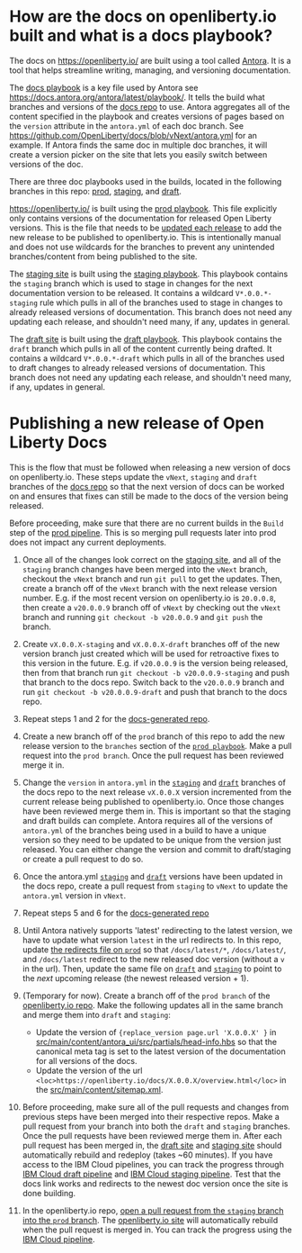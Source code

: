 # How are the docs on openliberty.io built and what is a docs playbook?

The docs on https://openliberty.io/ are built using a tool called [Antora](https://antora.org/). It is a tool that helps streamline writing, managing, and versioning documentation.

The [docs playbook](https://github.com/OpenLiberty/docs-playbook/blob/prod/antora-playbook.yml) is a key file used by Antora see https://docs.antora.org/antora/latest/playbook/. It tells the build what branches and versions of the [docs repo](https://github.com/OpenLiberty/docs) to use. Antora aggregates all of the content specified in the playbook and creates versions of pages based on the `version` attribute in the `antora.yml` of each doc branch. See https://github.com/OpenLiberty/docs/blob/vNext/antora.yml for an example. If Antora finds the same doc in multiple doc branches, it will create a version picker on the site that lets you easily switch between versions of the doc.

There are three doc playbooks used in the builds, located in the following branches in this repo: [prod](https://github.com/OpenLiberty/docs-playbook/blob/prod/antora-playbook.yml), [staging](https://github.com/OpenLiberty/docs-playbook/blob/staging/antora-playbook.yml), and [draft](https://github.com/OpenLiberty/docs-playbook/blob/draft/antora-playbook.yml).

https://openliberty.io/ is built using the [prod playbook](https://github.com/OpenLiberty/docs-playbook/blob/prod/antora-playbook.yml). This file explicitly only contains versions of the documentation for released Open Liberty versions. This is the file that needs to be [updated each release](#publishing-a-new-release-of-open-liberty-docs) to add the new release to be published to openliberty.io. This is intentionally manual and does not use wildcards for the branches to prevent any unintended branches/content from being published to the site.

The [staging site](http://staging-openlibertyio.mybluemix.net/) is built using the [staging playbook](https://github.com/OpenLiberty/docs-playbook/blob/staging/antora-playbook.yml). This playbook contains the `staging` branch which is used to stage in changes for the next documentation version to be released. It contains a wildcard `V*.0.0.*-staging` rule which pulls in all of the branches used to stage in changes to already released versions of documentation. This branch does not need any updating each release, and shouldn't need many, if any, updates in general.

The [draft site](https://draft-openlibertyio.mybluemix.net/) is built using the [draft playbook](https://github.com/OpenLiberty/docs-playbook/blob/draft/antora-playbook.yml). This playbook contains the `draft` branch which pulls in all of the content currently being drafted. It contains a wildcard `V*.0.0.*-draft` which pulls in all of the branches used to draft changes to already released versions of documentation. This branch does not need any updating each release, and shouldn't need many, if any, updates in general.

# Publishing a new release of Open Liberty Docs

This is the flow that must be followed when releasing a new version of docs on openliberty.io. These steps update the `vNext`, `staging` and `draft` branches of the [docs repo](https://github.com/OpenLiberty/docs) so that the next version of docs can be worked on and ensures that fixes can still be made to the docs of the version being released.

Before proceeding, make sure that there are no current builds in the `Build` step of the [prod pipeline](https://cloud.ibm.com/devops/pipelines/fcc7c3e9-9c40-4a58-8a7f-09c08413ab7d?env_id=ibm:yp:us-south). This is so merging pull requests later into prod does not impact any current deployments.

1. Once all of the changes look correct on the [staging site](https://staging-openlibertyio.mybluemix.net/docs/), and all of the `staging` branch changes have been merged into the `vNext` branch, checkout the `vNext` branch and run `git pull` to get the updates. Then, create a branch off of the `vNext` branch with the next release version number. E.g. if the most recent version on openliberty.io is `20.0.0.8`, then create a `v20.0.0.9`  branch off of `vNext` by checking out the `vNext` branch and running `git checkout -b v20.0.0.9` and `git push` the branch.

2. Create `vX.0.0.X-staging` and `vX.0.0.X-draft` branches off of the new version branch just created which will be used for retroactive fixes to this version in the future. E.g. if `v20.0.0.9` is the version being released, then from that branch run `git checkout -b v20.0.0.9-staging` and push that branch to the docs repo. Switch back to the `v20.0.0.9` branch and run `git checkout -b v20.0.0.9-draft` and push that branch to the docs repo.
   
3. Repeat steps 1 and 2 for the [docs-generated repo](https://github.com/OpenLiberty/docs-generated).

4. Create a new branch off of the `prod` branch of this repo to add the new release version to the `branches` section of the [`prod playbook`](https://github.com/OpenLiberty/docs-playbook/blob/prod/antora-playbook.yml). Make a pull request into the `prod branch`. Once the pull request has been reviewed merge it in.

5. Change the `version` in `antora.yml` in the [`staging`](https://github.com/OpenLiberty/docs/blob/staging/antora.yml) and [`draft`](https://github.com/OpenLiberty/docs/blob/draft/antora.yml) branches of the docs repo to the next release `vX.0.0.X` version incremented from the current release being published to openliberty.io. Once those changes have been reviewed merge them in. This is important so that the staging and draft builds can complete. Antora requires all of the versions of `antora.yml` of the branches being used in a build to have a unique version so they need to be updated to be unique from the version just released. You can either change the version and commit to draft/staging or create a pull request to do so.

6. Once the antora.yml [`staging`](https://github.com/OpenLiberty/docs/blob/staging/antora.yml) and [`draft`](https://github.com/OpenLiberty/docs/blob/draft/antora.yml) versions have been updated in the docs repo, create a pull request from `staging` to `vNext` to update the `antora.yml` version in `vNext`.

7. Repeat steps 5 and 6 for the [docs-generated repo](https://github.com/OpenLiberty/docs-generated/blob/vNext/antora.yml)

8. Until Antora natively supports 'latest' redirecting to the latest version, we have to update what version `latest` in the url redirects to. In this repo, update [the redirects file on `prod`](https://github.com/OpenLiberty/docs-playbook/blob/prod/doc-redirects.properties) so that `/docs/latest/*`, `/docs/latest/`, and `/docs/latest` redirect to the new released doc version (without a `v` in the url). Then, update the same file on [`draft`](https://github.com/OpenLiberty/docs-playbook/blob/draft/doc-redirects.properties) and [`staging`](https://github.com/OpenLiberty/docs-playbook/blob/staging/doc-redirects.properties) to point to the _next_ upcoming release (the newest released version + 1).

9. (Temporary for now). Create a branch off of the `prod branch` of the [openliberty.io repo](https://github.com/OpenLiberty/openliberty.io). Make the following updates all in the same branch and merge them into `draft` and `staging`:
  
   * Update the version of `{replace_version page.url 'X.0.0.X' }` in [src/main/content/antora_ui/src/partials/head-info.hbs](https://github.com/OpenLiberty/openliberty.io/blob/staging/src/main/content/antora_ui/src/partials/head-info.hbs) so that the canonical meta tag is set to the latest version of the documentation for all versions of the docs. 
   * Update the version of the url `<loc>https://openliberty.io/docs/X.0.0.X/overview.html</loc>` in the [src/main/content/sitemap.xml](https://github.com/OpenLiberty/openliberty.io/blob/staging/src/main/content/sitemap.xml).

10. Before proceeding, make sure all of the pull requests and changes from previous steps have been merged into their respective repos. Make a pull request from your branch into both the `draft` and `staging` branches. Once the pull requests have been reviewed merge them in. After each pull request has been merged in, the [draft site](https://draft-openlibertyio.mybluemix.net/) and [staging site](https://staging-openlibertyio.mybluemix.net/) should automatically rebuild and redeploy (takes ~60 minutes). If you have access to the IBM Cloud pipelines, you can track the progress through [IBM Cloud draft pipeline](https://cloud.ibm.com/devops/pipelines/3f4abe1b-0c51-4752-ac48-5ed9030f530f?env_id=ibm:yp:us-south) and [IBM Cloud staging pipeline](https://cloud.ibm.com/devops/pipelines/61002d76-1c13-4502-a109-3b794b3f2350?env_id=ibm:yp:us-south). Test that the docs link works and redirects to the newest doc version once the site is done building.

11. In the openliberty.io repo, [open a pull request from the `staging` branch into the `prod` branch](https://github.com/OpenLiberty/openliberty.io/compare/staging?expand=1). The [openliberty.io site](https://openliberty.io/) will automatically rebuild when the pull request is merged in. You can track the progress using the [IBM Cloud pipeline](https://cloud.ibm.com/devops/pipelines/063d397c-febc-4f73-8340-61da6bc775f5?env_id=ibm:yp:us-south).
